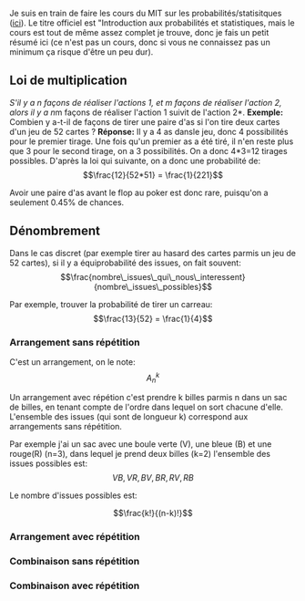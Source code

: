 Je suis en train de faire les cours du MIT sur les probabilités/statisitques ([ici](https://ocw.mit.edu/courses/mathematics/18-05-introduction-to-probability-and-statistics-spring-2014/readings/)). Le titre officiel est "Introduction 
aux probabilités et statistiques, mais le cours est tout de même assez complet je trouve, donc je fais un petit résumé ici (ce n'est pas un cours, donc si vous ne connaissez pas un minimum ça risque d'être un peu dur).

## Loi de multiplication
*S'il y a n façons de réaliser l'actions 1, et m façons de réaliser l'action 2, alors il y a n*m façons de réaliser l'action 1 suivit de l'action 2*.
**Exemple:** Combien y a-t-il de façons de tirer une paire d'as si l'on tire deux cartes d'un jeu de 52 cartes ?
**Réponse:** Il y a 4 as dansle jeu, donc 4 possibilités pour le premier tirage. Une fois qu'un premier as a été tiré, il n'en reste plus que 3 pour le second tirage, on a 3 possibilités. On a donc 4\*3=12 tirages possibles. D'après la loi qui suivante, on a donc une probabilité de:
$$\frac{12}{52*51} = \frac{1}{221}$$

Avoir une paire d'as avant le flop au poker est donc rare, puisqu'on a seulement 0.45% de chances.

## Dénombrement
Dans le cas discret (par exemple tirer au hasard des cartes parmis un jeu de 52 cartes), si il y a équiprobabilité des issues, on fait souvent:
$$\frac{nombre\_issues\_qui\_nous\_interessent}{nombre\_issues\_possibles}$$

Par exemple, trouver la probabilité de tirer un carreau:
$$\frac{13}{52} = \frac{1}{4}$$

### Arrangement sans répétition
C'est un arrangement, on le note:  
$$A_n^{k}$$

Un arrangement avec répétion c'est prendre k billes parmis n dans un sac de billes, en tenant compte de l'ordre dans lequel on sort chacune d'elle. L'ensemble des issues (qui sont de longueur k) correspond aux arrangements sans répétition.

Par exemple j'ai un sac avec une boule verte (V), une bleue (B) et une rouge(R) (n=3), dans lequel je prend deux billes (k=2) l'ensemble des issues possibles est:
$${VB, VR, BV, BR, RV, RB}$$   

Le nombre d'issues possibles est:

$$\frac{k!}{(n-k)!}$$


### Arrangement avec répétition


### Combinaison sans répétition


### Combinaison avec répétition






